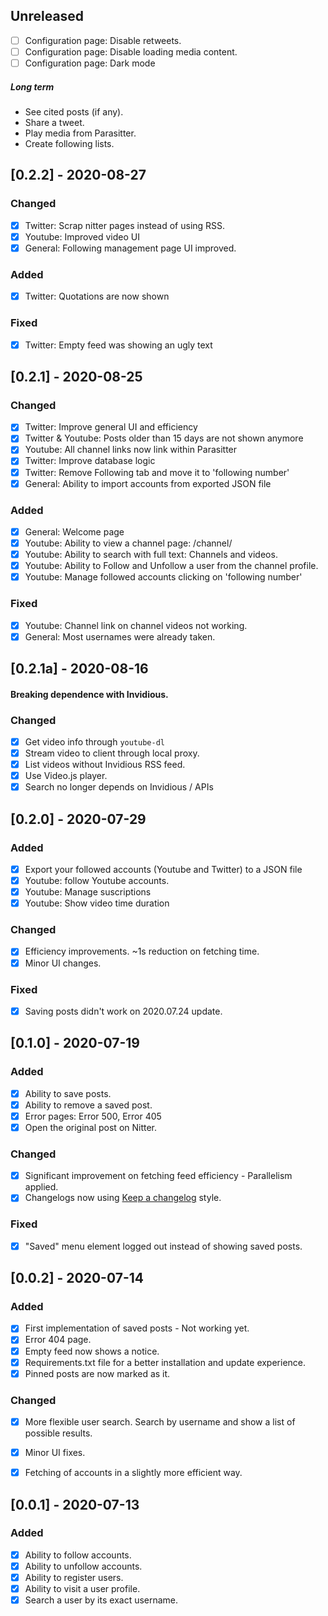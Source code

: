 ## Unreleased
- [ ] Configuration page: Disable retweets.
- [ ] Configuration page: Disable loading media content.
- [ ] Configuration page: Dark mode

##### Long term
- See cited posts (if any).
- Share a tweet.
- Play media from Parasitter.
- Create following lists.

## [0.2.2] - 2020-08-27
### Changed
- [x] Twitter: Scrap nitter pages instead of using RSS.
- [x] Youtube: Improved video UI
- [x] General: Following management page UI improved.
### Added
- [x] Twitter: Quotations are now shown

### Fixed
- [x] Twitter: Empty feed was showing an ugly text

## [0.2.1] - 2020-08-25
### Changed
- [x] Twitter: Improve general UI and efficiency
- [x] Twitter & Youtube: Posts older than 15 days are not shown anymore
- [x] Youtube: All channel links now link within Parasitter
- [x] Twitter: Improve database logic
- [x] Twitter: Remove Following tab and move it to 'following number'
- [x] General: Ability to import accounts from exported JSON file

### Added
- [x] General: Welcome page
- [x] Youtube: Ability to view a channel page: /channel/<id>
- [x] Youtube: Ability to search with full text: Channels and videos.
- [x] Youtube: Ability to Follow and Unfollow a user from the channel profile.
- [x] Youtube: Manage followed accounts clicking on 'following number'
  
### Fixed
- [x] Youtube: Channel link on channel videos not working.
- [x] General: Most usernames were already taken.

## [0.2.1a] - 2020-08-16
#### Breaking dependence with Invidious.
### Changed
- [x] Get video info through `youtube-dl`
- [x] Stream video to client through local proxy.
- [x] List videos without Invidious RSS feed.
- [x] Use Video.js player.
- [x] Search no longer depends on Invidious / APIs

## [0.2.0] - 2020-07-29
### Added
- [x] Export your followed accounts (Youtube and Twitter) to a JSON file
- [x] Youtube: follow Youtube accounts.
- [x] Youtube: Manage suscriptions
- [x] Youtube: Show video time duration

### Changed
- [x] Efficiency improvements. ~1s reduction on fetching time.
- [x] Minor UI changes.

### Fixed
- [x] Saving posts didn't work on 2020.07.24 update.

## [0.1.0] - 2020-07-19
### Added
- [x] Ability to save posts.
- [x] Ability to remove a saved post.
- [x] Error pages: Error 500, Error 405
- [x] Open the original post on Nitter.

### Changed
- [x] Significant improvement on fetching feed efficiency - Parallelism applied.
- [x] Changelogs now using [Keep a changelog](https://keepachangelog.com/en/1.0.0/) style.

### Fixed
- [x] "Saved" menu element logged out instead of showing saved posts.

## [0.0.2] - 2020-07-14
### Added
- [x] First implementation of saved posts - Not working yet.
- [x] Error 404 page.
- [x] Empty feed now shows a notice.
- [x] Requirements.txt file for a better installation and update experience.
- [x] Pinned posts are now marked as it.

### Changed
- [x] More flexible user search. Search by username and show a list of possible results.
- [x] Minor UI fixes.
- [x] Fetching of accounts in a slightly more efficient way.



## [0.0.1] - 2020-07-13
### Added
- [x] Ability to follow accounts.
- [x] Ability to unfollow accounts.
- [x] Ability to register users.
- [x] Ability to visit a user profile.
- [x] Search a user by its exact username.
